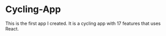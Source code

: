 # Cycling-App
This is the first app I created. It is a cycling app with 17 features that uses React.
